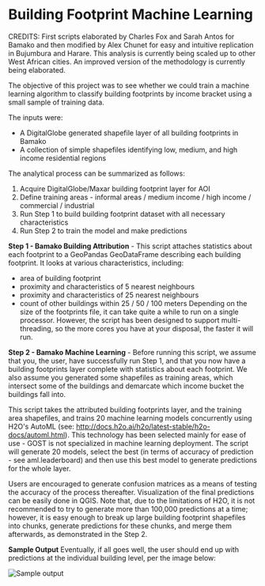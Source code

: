 # Building Footprint Machine Learning

CREDITS: First scripts elaborated by Charles Fox and Sarah Antos for Bamako and then modified by Alex Chunet for easy and intuitive replication in Bujumbura and Harare. This analysis is currently being scaled up to other West African cities. An improved version of the methodology is currently being elaborated.

The objective of this project was to see whether we could train a machine learning algorithm to classify building footprints by income bracket using a small sample of training data.

The inputs were:
- A DigitalGlobe generated shapefile layer of all building footprints in Bamako
- A collection of simple shapefiles identifying low, medium, and high income residential regions

The analytical process can be summarized as follows:
1) Acquire DigitalGlobe/Maxar building footprint layer for AOI
2) Define training areas - informal areas / medium income / high income / commercial / industrial
3) Run Step 1 to build building footprint dataset with all necessary characteristics
4) Run Step 2 to train the model and make predictions

**Step 1 - Bamako Building Attribution** - This script attaches statistics about each footprint to
a GeoPandas GeoDataFrame describing each building footprint. It looks at various
characteristics, including:
- area of building footprint
- proximity and characteristics of 5 nearest neighbours
- proximity and characteristics of 25 nearest neighbours
- count of other buildings within 25 / 50 / 100 meters Depending on the size of the footprints file, it can take quite a while to run on a single processor. However, the script
has been designed to support multi-threading, so the more cores you have at your disposal, the faster it will run.

**Step 2 - Bamako Machine Learning** - Before running this script, we assume that you, the
user, have successfully run Step 1, and that you now have a building footprints layer
complete with statistics about each footprint. We also assume you generated some shapefiles
as training areas, which intersect some of the buildings and demarcate which income bucket
the buildings fall into.

This script takes the attributed building footprints layer, and the training area shapefiles, and trains 20 machine learning models concurrently using H2O's AutoML (see:
http://docs.h2o.ai/h2o/latest-stable/h2o-docs/automl.html). This technology has been selected mainly for ease of use - GOST is not specialized in machine learning deployment. The script will generate 20 models, select the best (in terms of accuracy of prediction - see aml.leaderboard) and then use this best model to generate predictions for the whole layer.

Users are encouraged to generate confusion matrices as a means of testing the accuracy of the process thereafter. Visualization of the final predictions can be easily done in QGIS. Note that, due to the limitations of H2O, it is not recommended to try to generate more than 100,000 predictions at a time; however, it is easy enough to break up large building footprint shapefiles into chunks, generate predictions for these chunks, and merge them afterwards, as demonstrated in the Step 2.

**Sample Output**
Eventually, if all goes well, the user should end up with predictions at the individual building
level, per the image below:

![Sample output](https://user-images.githubusercontent.com/35847289/175666406-35e77816-3464-4a60-9b74-619c2a527af4.png)
